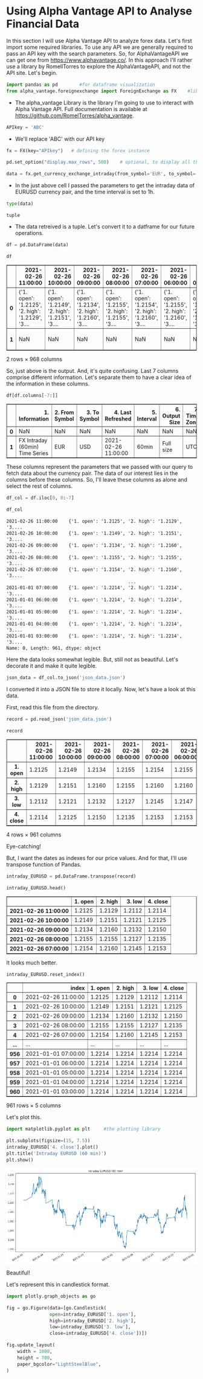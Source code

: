 # Using Alpha Vantage API to Analyse Financial Data
In this section I will use Alpha Vantage API to analyze forex data. Let's first import some required libraries. To use any API we are generally required to pass an API key with the search parameters. So, for AlphaVantageAPI we can get one from https://www.alphavantage.co/. In this approach I'll rather use a library by RomellTorres to explore the AlphaVantageAPI, and not the API site.
Let's begin.


```python
import pandas as pd        #for dataframe visualization
from alpha_vantage.foreignexchange import ForeignExchange as FX    #library to use AlphaVantageAPI without link requests
```

* The alpha_vantage Library is the library I'm going to use to interact with Alpha Vantage API. Full documentation is available at https://github.com/RomelTorres/alpha_vantage. 


```python
APIkey = 'ABC'
```

* We'll replace 'ABC' with our API key


```python
fx = FX(key="APIkey")   # defining the forex instance
```


```python
pd.set_option("display.max_rows", 500)    # optional, to display all the rows of the dataframe
```


```python
data = fx.get_currency_exchange_intraday(from_symbol='EUR', to_symbol='USD', interval='60min', outputsize='full')
```

* In the just above cell I passed the parameters to get the intraday data of EURUSD currency pair, and the time interval is set to 1h.


```python
type(data)
```




    tuple



* The data retreived is a tuple. Let's convert it to a datframe for our future operations.


```python
df = pd.DataFrame(data)
```


```python
df
```




<div>
<style scoped>
    .dataframe tbody tr th:only-of-type {
        vertical-align: middle;
    }

    .dataframe tbody tr th {
        vertical-align: top;
    }

    .dataframe thead th {
        text-align: right;
    }
</style>
<table border="1" class="dataframe">
  <thead>
    <tr style="text-align: right;">
      <th></th>
      <th>2021-02-26 11:00:00</th>
      <th>2021-02-26 10:00:00</th>
      <th>2021-02-26 09:00:00</th>
      <th>2021-02-26 08:00:00</th>
      <th>2021-02-26 07:00:00</th>
      <th>2021-02-26 06:00:00</th>
      <th>2021-02-26 05:00:00</th>
      <th>2021-02-26 04:00:00</th>
      <th>2021-02-26 03:00:00</th>
      <th>2021-02-26 02:00:00</th>
      <th>...</th>
      <th>2021-01-01 05:00:00</th>
      <th>2021-01-01 04:00:00</th>
      <th>2021-01-01 03:00:00</th>
      <th>1. Information</th>
      <th>2. From Symbol</th>
      <th>3. To Symbol</th>
      <th>4. Last Refreshed</th>
      <th>5. Interval</th>
      <th>6. Output Size</th>
      <th>7. Time Zone</th>
    </tr>
  </thead>
  <tbody>
    <tr>
      <th>0</th>
      <td>{'1. open': '1.2125', '2. high': '1.2129', '3....</td>
      <td>{'1. open': '1.2149', '2. high': '1.2151', '3....</td>
      <td>{'1. open': '1.2134', '2. high': '1.2160', '3....</td>
      <td>{'1. open': '1.2155', '2. high': '1.2155', '3....</td>
      <td>{'1. open': '1.2154', '2. high': '1.2160', '3....</td>
      <td>{'1. open': '1.2155', '2. high': '1.2160', '3....</td>
      <td>{'1. open': '1.2160', '2. high': '1.2161', '3....</td>
      <td>{'1. open': '1.2172', '2. high': '1.2176', '3....</td>
      <td>{'1. open': '1.2164', '2. high': '1.2183', '3....</td>
      <td>{'1. open': '1.2157', '2. high': '1.2165', '3....</td>
      <td>...</td>
      <td>{'1. open': '1.2214', '2. high': '1.2214', '3....</td>
      <td>{'1. open': '1.2214', '2. high': '1.2214', '3....</td>
      <td>{'1. open': '1.2214', '2. high': '1.2214', '3....</td>
      <td>NaN</td>
      <td>NaN</td>
      <td>NaN</td>
      <td>NaN</td>
      <td>NaN</td>
      <td>NaN</td>
      <td>NaN</td>
    </tr>
    <tr>
      <th>1</th>
      <td>NaN</td>
      <td>NaN</td>
      <td>NaN</td>
      <td>NaN</td>
      <td>NaN</td>
      <td>NaN</td>
      <td>NaN</td>
      <td>NaN</td>
      <td>NaN</td>
      <td>NaN</td>
      <td>...</td>
      <td>NaN</td>
      <td>NaN</td>
      <td>NaN</td>
      <td>FX Intraday (60min) Time Series</td>
      <td>EUR</td>
      <td>USD</td>
      <td>2021-02-26 11:00:00</td>
      <td>60min</td>
      <td>Full size</td>
      <td>UTC</td>
    </tr>
  </tbody>
</table>
<p>2 rows × 968 columns</p>
</div>



So, just above is the output. And, it's quite confusing. Last 7 columns comprise different information. Let's separate them to have a clear idea of the information in these columns.


```python
df[df.columns[-7:]]
```




<div>
<style scoped>
    .dataframe tbody tr th:only-of-type {
        vertical-align: middle;
    }

    .dataframe tbody tr th {
        vertical-align: top;
    }

    .dataframe thead th {
        text-align: right;
    }
</style>
<table border="1" class="dataframe">
  <thead>
    <tr style="text-align: right;">
      <th></th>
      <th>1. Information</th>
      <th>2. From Symbol</th>
      <th>3. To Symbol</th>
      <th>4. Last Refreshed</th>
      <th>5. Interval</th>
      <th>6. Output Size</th>
      <th>7. Time Zone</th>
    </tr>
  </thead>
  <tbody>
    <tr>
      <th>0</th>
      <td>NaN</td>
      <td>NaN</td>
      <td>NaN</td>
      <td>NaN</td>
      <td>NaN</td>
      <td>NaN</td>
      <td>NaN</td>
    </tr>
    <tr>
      <th>1</th>
      <td>FX Intraday (60min) Time Series</td>
      <td>EUR</td>
      <td>USD</td>
      <td>2021-02-26 11:00:00</td>
      <td>60min</td>
      <td>Full size</td>
      <td>UTC</td>
    </tr>
  </tbody>
</table>
</div>



These columns represent the parameters that we passed with our query to fetch data about the currency pair. The data of our interest lies in the columns before these columns. So, I'll leave these columns as alone and select the rest of columns.


```python
df_col = df.iloc[0, 0:-7]
```


```python
df_col
```




    2021-02-26 11:00:00    {'1. open': '1.2125', '2. high': '1.2129', '3....
    2021-02-26 10:00:00    {'1. open': '1.2149', '2. high': '1.2151', '3....
    2021-02-26 09:00:00    {'1. open': '1.2134', '2. high': '1.2160', '3....
    2021-02-26 08:00:00    {'1. open': '1.2155', '2. high': '1.2155', '3....
    2021-02-26 07:00:00    {'1. open': '1.2154', '2. high': '1.2160', '3....
                                                 ...                        
    2021-01-01 07:00:00    {'1. open': '1.2214', '2. high': '1.2214', '3....
    2021-01-01 06:00:00    {'1. open': '1.2214', '2. high': '1.2214', '3....
    2021-01-01 05:00:00    {'1. open': '1.2214', '2. high': '1.2214', '3....
    2021-01-01 04:00:00    {'1. open': '1.2214', '2. high': '1.2214', '3....
    2021-01-01 03:00:00    {'1. open': '1.2214', '2. high': '1.2214', '3....
    Name: 0, Length: 961, dtype: object



Here the data looks somewhat legible. But, still not as beautiful. Let's decorate it and make it quite legible.


```python
json_data = df_col.to_json('json_data.json')
```

I converted it into a JSON file to store it locally. Now, let's have a look at this data.

First, read this file from the directory.


```python
record = pd.read_json('json_data.json')
```


```python
record
```




<div>
<style scoped>
    .dataframe tbody tr th:only-of-type {
        vertical-align: middle;
    }

    .dataframe tbody tr th {
        vertical-align: top;
    }

    .dataframe thead th {
        text-align: right;
    }
</style>
<table border="1" class="dataframe">
  <thead>
    <tr style="text-align: right;">
      <th></th>
      <th>2021-02-26 11:00:00</th>
      <th>2021-02-26 10:00:00</th>
      <th>2021-02-26 09:00:00</th>
      <th>2021-02-26 08:00:00</th>
      <th>2021-02-26 07:00:00</th>
      <th>2021-02-26 06:00:00</th>
      <th>2021-02-26 05:00:00</th>
      <th>2021-02-26 04:00:00</th>
      <th>2021-02-26 03:00:00</th>
      <th>2021-02-26 02:00:00</th>
      <th>...</th>
      <th>2021-01-01 12:00:00</th>
      <th>2021-01-01 11:00:00</th>
      <th>2021-01-01 10:00:00</th>
      <th>2021-01-01 09:00:00</th>
      <th>2021-01-01 08:00:00</th>
      <th>2021-01-01 07:00:00</th>
      <th>2021-01-01 06:00:00</th>
      <th>2021-01-01 05:00:00</th>
      <th>2021-01-01 04:00:00</th>
      <th>2021-01-01 03:00:00</th>
    </tr>
  </thead>
  <tbody>
    <tr>
      <th>1. open</th>
      <td>1.2125</td>
      <td>1.2149</td>
      <td>1.2134</td>
      <td>1.2155</td>
      <td>1.2154</td>
      <td>1.2155</td>
      <td>1.2160</td>
      <td>1.2172</td>
      <td>1.2164</td>
      <td>1.2157</td>
      <td>...</td>
      <td>1.2214</td>
      <td>1.2214</td>
      <td>1.2214</td>
      <td>1.2214</td>
      <td>1.2214</td>
      <td>1.2214</td>
      <td>1.2214</td>
      <td>1.2214</td>
      <td>1.2214</td>
      <td>1.2214</td>
    </tr>
    <tr>
      <th>2. high</th>
      <td>1.2129</td>
      <td>1.2151</td>
      <td>1.2160</td>
      <td>1.2155</td>
      <td>1.2160</td>
      <td>1.2160</td>
      <td>1.2161</td>
      <td>1.2176</td>
      <td>1.2183</td>
      <td>1.2165</td>
      <td>...</td>
      <td>1.2214</td>
      <td>1.2214</td>
      <td>1.2214</td>
      <td>1.2214</td>
      <td>1.2214</td>
      <td>1.2214</td>
      <td>1.2214</td>
      <td>1.2214</td>
      <td>1.2214</td>
      <td>1.2214</td>
    </tr>
    <tr>
      <th>3. low</th>
      <td>1.2112</td>
      <td>1.2121</td>
      <td>1.2132</td>
      <td>1.2127</td>
      <td>1.2145</td>
      <td>1.2147</td>
      <td>1.2143</td>
      <td>1.2158</td>
      <td>1.2160</td>
      <td>1.2149</td>
      <td>...</td>
      <td>1.2214</td>
      <td>1.2214</td>
      <td>1.2214</td>
      <td>1.2214</td>
      <td>1.2214</td>
      <td>1.2214</td>
      <td>1.2214</td>
      <td>1.2214</td>
      <td>1.2214</td>
      <td>1.2214</td>
    </tr>
    <tr>
      <th>4. close</th>
      <td>1.2114</td>
      <td>1.2125</td>
      <td>1.2150</td>
      <td>1.2135</td>
      <td>1.2153</td>
      <td>1.2153</td>
      <td>1.2155</td>
      <td>1.2160</td>
      <td>1.2172</td>
      <td>1.2163</td>
      <td>...</td>
      <td>1.2214</td>
      <td>1.2214</td>
      <td>1.2214</td>
      <td>1.2214</td>
      <td>1.2214</td>
      <td>1.2214</td>
      <td>1.2214</td>
      <td>1.2214</td>
      <td>1.2214</td>
      <td>1.2214</td>
    </tr>
  </tbody>
</table>
<p>4 rows × 961 columns</p>
</div>



Eye-catching!

But, I want the dates as indexes for our price values. And for that, I'll use transpose function of Pandas.


```python
intraday_EURUSD = pd.DataFrame.transpose(record)
```


```python
intraday_EURUSD.head()
```




<div>
<style scoped>
    .dataframe tbody tr th:only-of-type {
        vertical-align: middle;
    }

    .dataframe tbody tr th {
        vertical-align: top;
    }

    .dataframe thead th {
        text-align: right;
    }
</style>
<table border="1" class="dataframe">
  <thead>
    <tr style="text-align: right;">
      <th></th>
      <th>1. open</th>
      <th>2. high</th>
      <th>3. low</th>
      <th>4. close</th>
    </tr>
  </thead>
  <tbody>
    <tr>
      <th>2021-02-26 11:00:00</th>
      <td>1.2125</td>
      <td>1.2129</td>
      <td>1.2112</td>
      <td>1.2114</td>
    </tr>
    <tr>
      <th>2021-02-26 10:00:00</th>
      <td>1.2149</td>
      <td>1.2151</td>
      <td>1.2121</td>
      <td>1.2125</td>
    </tr>
    <tr>
      <th>2021-02-26 09:00:00</th>
      <td>1.2134</td>
      <td>1.2160</td>
      <td>1.2132</td>
      <td>1.2150</td>
    </tr>
    <tr>
      <th>2021-02-26 08:00:00</th>
      <td>1.2155</td>
      <td>1.2155</td>
      <td>1.2127</td>
      <td>1.2135</td>
    </tr>
    <tr>
      <th>2021-02-26 07:00:00</th>
      <td>1.2154</td>
      <td>1.2160</td>
      <td>1.2145</td>
      <td>1.2153</td>
    </tr>
  </tbody>
</table>
</div>



It looks much better.


```python
intraday_EURUSD.reset_index()
```




<div>
<style scoped>
    .dataframe tbody tr th:only-of-type {
        vertical-align: middle;
    }

    .dataframe tbody tr th {
        vertical-align: top;
    }

    .dataframe thead th {
        text-align: right;
    }
</style>
<table border="1" class="dataframe">
  <thead>
    <tr style="text-align: right;">
      <th></th>
      <th>index</th>
      <th>1. open</th>
      <th>2. high</th>
      <th>3. low</th>
      <th>4. close</th>
    </tr>
  </thead>
  <tbody>
    <tr>
      <th>0</th>
      <td>2021-02-26 11:00:00</td>
      <td>1.2125</td>
      <td>1.2129</td>
      <td>1.2112</td>
      <td>1.2114</td>
    </tr>
    <tr>
      <th>1</th>
      <td>2021-02-26 10:00:00</td>
      <td>1.2149</td>
      <td>1.2151</td>
      <td>1.2121</td>
      <td>1.2125</td>
    </tr>
    <tr>
      <th>2</th>
      <td>2021-02-26 09:00:00</td>
      <td>1.2134</td>
      <td>1.2160</td>
      <td>1.2132</td>
      <td>1.2150</td>
    </tr>
    <tr>
      <th>3</th>
      <td>2021-02-26 08:00:00</td>
      <td>1.2155</td>
      <td>1.2155</td>
      <td>1.2127</td>
      <td>1.2135</td>
    </tr>
    <tr>
      <th>4</th>
      <td>2021-02-26 07:00:00</td>
      <td>1.2154</td>
      <td>1.2160</td>
      <td>1.2145</td>
      <td>1.2153</td>
    </tr>
    <tr>
      <th>...</th>
      <td>...</td>
      <td>...</td>
      <td>...</td>
      <td>...</td>
      <td>...</td>
    </tr>
    <tr>
      <th>956</th>
      <td>2021-01-01 07:00:00</td>
      <td>1.2214</td>
      <td>1.2214</td>
      <td>1.2214</td>
      <td>1.2214</td>
    </tr>
    <tr>
      <th>957</th>
      <td>2021-01-01 06:00:00</td>
      <td>1.2214</td>
      <td>1.2214</td>
      <td>1.2214</td>
      <td>1.2214</td>
    </tr>
    <tr>
      <th>958</th>
      <td>2021-01-01 05:00:00</td>
      <td>1.2214</td>
      <td>1.2214</td>
      <td>1.2214</td>
      <td>1.2214</td>
    </tr>
    <tr>
      <th>959</th>
      <td>2021-01-01 04:00:00</td>
      <td>1.2214</td>
      <td>1.2214</td>
      <td>1.2214</td>
      <td>1.2214</td>
    </tr>
    <tr>
      <th>960</th>
      <td>2021-01-01 03:00:00</td>
      <td>1.2214</td>
      <td>1.2214</td>
      <td>1.2214</td>
      <td>1.2214</td>
    </tr>
  </tbody>
</table>
<p>961 rows × 5 columns</p>
</div>



Let's plot this.


```python
import matplotlib.pyplot as plt     #the plotting library
```


```python
plt.subplots(figsize=(15, 7.5))
intraday_EURUSD['4. close'].plot()
plt.title('Intraday EURUSD (60 min)')
plt.show()
```


    
![png](Using%20AlphaVantageAPI_files/Using%20AlphaVantageAPI_32_0.png)
    


Beautiful!

Let's represent this in candlestick format.


```python
import plotly.graph_objects as go
```


```python
fig = go.Figure(data=[go.Candlestick(
                open=intraday_EURUSD['1. open'],
                high=intraday_EURUSD['2. high'],
                low=intraday_EURUSD['3. low'],
                close=intraday_EURUSD['4. close'])])
```


```python
fig.update_layout(
    width = 1000,
    height = 700,
    paper_bgcolor="LightSteelBlue",
)
```


<div>                            <div id="a694e134-4f64-469c-8d65-6ccf1522119d" class="plotly-graph-div" style="height:700px; width:1000px;"></div>            <script type="text/javascript">                require(["plotly"], function(Plotly) {                    window.PLOTLYENV=window.PLOTLYENV || {};                                    if (document.getElementById("a694e134-4f64-469c-8d65-6ccf1522119d")) {                    Plotly.newPlot(                        "a694e134-4f64-469c-8d65-6ccf1522119d",                        [{"close": [1.2114, 1.2125, 1.215, 1.2135, 1.2153, 1.2153, 1.2155, 1.216, 1.2172, 1.2163, 1.2157, 1.2156, 1.2182, 1.2174, 1.2163, 1.2186, 1.218, 1.2212, 1.2229, 1.2224, 1.2241, 1.2212, 1.2225, 1.2229, 1.2228, 1.222, 1.2206, 1.2186, 1.218, 1.2178, 1.2176, 1.2168, 1.216, 1.2157, 1.2161, 1.2169, 1.2165, 1.2166, 1.2166, 1.2148, 1.2145, 1.2142, 1.2142, 1.2122, 1.2132, 1.2133, 1.2156, 1.2162, 1.2158, 1.2162, 1.2166, 1.2155, 1.2157, 1.2147, 1.2148, 1.2152, 1.2156, 1.2158, 1.2155, 1.2151, 1.2148, 1.2149, 1.2147, 1.2144, 1.2153, 1.2146, 1.2142, 1.216, 1.2142, 1.2149, 1.2142, 1.2154, 1.2147, 1.2149, 1.2159, 1.217, 1.2169, 1.2169, 1.217, 1.2165, 1.217, 1.2176, 1.217, 1.2164, 1.2159, 1.2155, 1.2151, 1.2167, 1.2165, 1.2165, 1.2154, 1.2139, 1.2145, 1.2147, 1.2136, 1.2136, 1.2129, 1.2108, 1.21, 1.211, 1.2119, 1.212, 1.212, 1.212, 1.212, 1.2126, 1.2124, 1.2125, 1.212, 1.2117, 1.2115, 1.2111, 1.2127, 1.2136, 1.2128, 1.2126, 1.2131, 1.2136, 1.2138, 1.2143, 1.2134, 1.2132, 1.2109, 1.2095, 1.2094, 1.2093, 1.2085, 1.2086, 1.2088, 1.2097, 1.209, 1.209, 1.2089, 1.2091, 1.2086, 1.208, 1.2082, 1.2077, 1.2072, 1.2071, 1.2084, 1.2078, 1.2072, 1.2065, 1.2074, 1.2069, 1.2047, 1.2046, 1.2046, 1.2037, 1.2037, 1.2044, 1.2043, 1.2049, 1.2045, 1.2043, 1.2037, 1.2042, 1.2037, 1.2038, 1.2044, 1.2041, 1.2033, 1.204, 1.2034, 1.2062, 1.2062, 1.2069, 1.2068, 1.2076, 1.2074, 1.2086, 1.2093, 1.2092, 1.2089, 1.2094, 1.2093, 1.2088, 1.2088, 1.2102, 1.2106, 1.2111, 1.2113, 1.2112, 1.2109, 1.2107, 1.2119, 1.2097, 1.2108, 1.215, 1.2165, 1.2164, 1.2153, 1.2155, 1.2131, 1.2139, 1.2135, 1.2138, 1.2146, 1.2145, 1.2143, 1.2136, 1.2132, 1.2127, 1.2127, 1.2131, 1.213, 1.2131, 1.213, 1.2137, 1.2131, 1.2124, 1.2127, 1.213, 1.2131, 1.2133, 1.2135, 1.214, 1.2133, 1.2134, 1.2138, 1.2132, 1.2134, 1.2132, 1.2125, 1.2121, 1.2119, 1.2122, 1.2118, 1.2114, 1.212, 1.2123, 1.2125, 1.2119, 1.2092, 1.2087, 1.2112, 1.2107, 1.2109, 1.2108, 1.2102, 1.2115, 1.2123, 1.2131, 1.2122, 1.2119, 1.2118, 1.2127, 1.2127, 1.2131, 1.213, 1.2129, 1.2132, 1.2131, 1.2131, 1.2127, 1.2126, 1.2129, 1.2135, 1.2144, 1.2135, 1.2127, 1.2124, 1.213, 1.2122, 1.2123, 1.2129, 1.2126, 1.2121, 1.2121, 1.2119, 1.2117, 1.2113, 1.2119, 1.2118, 1.2118, 1.212, 1.2129, 1.213, 1.2138, 1.2131, 1.2131, 1.2124, 1.2129, 1.2117, 1.2124, 1.2123, 1.2119, 1.2139, 1.213, 1.2127, 1.2124, 1.2127, 1.2127, 1.2124, 1.2116, 1.2114, 1.2116, 1.2119, 1.2117, 1.2116, 1.2119, 1.2105, 1.2105, 1.2105, 1.2098, 1.2091, 1.2102, 1.2099, 1.2104, 1.2104, 1.211, 1.2096, 1.2081, 1.2076, 1.2078, 1.2074, 1.2077, 1.2078, 1.2058, 1.2058, 1.2051, 1.205, 1.2046, 1.2052, 1.2055, 1.2049, 1.2046, 1.2045, 1.2047, 1.2056, 1.2038, 1.2026, 1.203, 1.2032, 1.2028, 1.2031, 1.2041, 1.2038, 1.2036, 1.2035, 1.2037, 1.2036, 1.2037, 1.2032, 1.2048, 1.2043, 1.2049, 1.2042, 1.2041, 1.2038, 1.2033, 1.2024, 1.202, 1.2004, 1.1989, 1.198, 1.1973, 1.1977, 1.1984, 1.1963, 1.1966, 1.1963, 1.1956, 1.1954, 1.1954, 1.1965, 1.1968, 1.1966, 1.1964, 1.1962, 1.1966, 1.1965, 1.1963, 1.196, 1.1973, 1.1979, 1.198, 1.1984, 1.1993, 1.1986, 1.1987, 1.1986, 1.1993, 1.2008, 1.2011, 1.2017, 1.202, 1.2017, 1.2032, 1.2035, 1.2036, 1.2041, 1.2033, 1.2035, 1.2033, 1.2026, 1.2027, 1.2025, 1.2024, 1.2011, 1.2027, 1.2017, 1.201, 1.2015, 1.2021, 1.2022, 1.2031, 1.2038, 1.2038, 1.2044, 1.2042, 1.2042, 1.2046, 1.2047, 1.2044, 1.2036, 1.2043, 1.2042, 1.2037, 1.202, 1.2018, 1.2017, 1.2019, 1.2027, 1.2023, 1.2048, 1.2039, 1.2028, 1.2035, 1.2067, 1.2087, 1.2069, 1.2071, 1.2079, 1.2074, 1.2082, 1.2084, 1.2084, 1.2068, 1.2068, 1.2061, 1.2059, 1.2057, 1.2065, 1.2068, 1.2068, 1.2069, 1.2082, 1.2087, 1.2085, 1.2075, 1.2081, 1.208, 1.2094, 1.2089, 1.2128, 1.2129, 1.213, 1.2127, 1.213, 1.2127, 1.2127, 1.213, 1.2122, 1.2128, 1.2135, 1.2131, 1.2129, 1.2132, 1.2135, 1.2149, 1.2147, 1.2146, 1.2134, 1.2127, 1.2134, 1.2117, 1.2117, 1.2103, 1.2106, 1.21, 1.21, 1.2096, 1.2102, 1.2108, 1.2107, 1.212, 1.2121, 1.212, 1.2125, 1.2132, 1.2135, 1.2125, 1.2122, 1.212, 1.2129, 1.2128, 1.2099, 1.2102, 1.2109, 1.2109, 1.2091, 1.2094, 1.2102, 1.2105, 1.2093, 1.2091, 1.2094, 1.2101, 1.2088, 1.2102, 1.2108, 1.2107, 1.2105, 1.21, 1.212, 1.2118, 1.21, 1.2091, 1.2068, 1.2111, 1.2108, 1.2117, 1.213, 1.2121, 1.2148, 1.2155, 1.2163, 1.2163, 1.2156, 1.2156, 1.2159, 1.216, 1.2162, 1.2163, 1.2161, 1.2159, 1.2167, 1.2165, 1.2164, 1.2157, 1.2146, 1.2168, 1.2159, 1.2155, 1.2144, 1.2138, 1.2127, 1.2129, 1.2138, 1.2111, 1.2127, 1.2131, 1.2129, 1.214, 1.2142, 1.2145, 1.2134, 1.2143, 1.2142, 1.2139, 1.2142, 1.2139, 1.2142, 1.2145, 1.2137, 1.213, 1.2121, 1.2147, 1.2153, 1.2157, 1.2157, 1.2148, 1.2173, 1.218, 1.2177, 1.2181, 1.2176, 1.2175, 1.217, 1.2164, 1.2168, 1.2166, 1.2165, 1.2168, 1.2167, 1.2169, 1.2167, 1.2176, 1.2172, 1.2174, 1.2165, 1.2164, 1.2176, 1.2166, 1.2174, 1.218, 1.2157, 1.2165, 1.2172, 1.2173, 1.2174, 1.2174, 1.2173, 1.2169, 1.2166, 1.2167, 1.216, 1.2169, 1.216, 1.2155, 1.2149, 1.2142, 1.2151, 1.215, 1.2151, 1.2143, 1.2143, 1.2138, 1.2142, 1.2132, 1.212, 1.2131, 1.2133, 1.2129, 1.213, 1.2125, 1.2124, 1.2118, 1.2114, 1.2109, 1.2104, 1.2107, 1.2106, 1.2109, 1.2107, 1.211, 1.2105, 1.2079, 1.2106, 1.2098, 1.2112, 1.2121, 1.2127, 1.2135, 1.2156, 1.2147, 1.2144, 1.214, 1.2144, 1.2143, 1.214, 1.2142, 1.2138, 1.2127, 1.2128, 1.2127, 1.2125, 1.212, 1.2121, 1.2125, 1.2128, 1.2126, 1.2136, 1.2126, 1.2127, 1.2127, 1.2118, 1.2109, 1.2104, 1.2098, 1.2096, 1.2095, 1.2097, 1.2094, 1.2093, 1.2086, 1.2077, 1.2077, 1.2074, 1.2077, 1.2079, 1.2073, 1.2075, 1.2076, 1.2075, 1.2071, 1.2066, 1.2055, 1.2065, 1.2065, 1.2062, 1.2069, 1.2067, 1.2081, 1.2078, 1.2069, 1.2074, 1.2082, 1.2077, 1.2075, 1.2066, 1.2077, 1.2078, 1.2077, 1.2081, 1.2092, 1.2096, 1.2092, 1.2097, 1.2116, 1.2121, 1.2122, 1.2131, 1.2139, 1.213, 1.2135, 1.2137, 1.2139, 1.2147, 1.2149, 1.215, 1.2149, 1.2153, 1.215, 1.2151, 1.2151, 1.2164, 1.2154, 1.2151, 1.2165, 1.2152, 1.2136, 1.2117, 1.212, 1.213, 1.215, 1.2165, 1.2166, 1.2158, 1.2143, 1.215, 1.2155, 1.2149, 1.2145, 1.2152, 1.2166, 1.2165, 1.2161, 1.2156, 1.2156, 1.2154, 1.2154, 1.2161, 1.2165, 1.2156, 1.216, 1.2162, 1.2161, 1.2173, 1.2163, 1.2177, 1.2188, 1.2191, 1.2203, 1.2213, 1.2209, 1.2208, 1.2216, 1.2213, 1.2216, 1.2207, 1.2208, 1.2205, 1.2205, 1.2205, 1.22, 1.2186, 1.2173, 1.2168, 1.2156, 1.2151, 1.2146, 1.2155, 1.215, 1.2145, 1.2162, 1.2152, 1.2163, 1.2161, 1.2153, 1.2142, 1.2146, 1.2144, 1.2149, 1.2159, 1.2159, 1.2152, 1.2149, 1.2152, 1.2162, 1.2164, 1.2166, 1.2169, 1.215, 1.2137, 1.2144, 1.2166, 1.2166, 1.2167, 1.2161, 1.219, 1.2178, 1.219, 1.218, 1.2174, 1.2173, 1.218, 1.2178, 1.2188, 1.2187, 1.2216, 1.2197, 1.2197, 1.2197, 1.2229, 1.2251, 1.2253, 1.225, 1.2271, 1.2248, 1.2249, 1.2237, 1.224, 1.2224, 1.2239, 1.2263, 1.2256, 1.2263, 1.2262, 1.226, 1.2248, 1.2257, 1.2269, 1.2265, 1.2269, 1.2266, 1.2268, 1.2274, 1.2266, 1.2264, 1.2259, 1.2258, 1.2268, 1.2267, 1.2257, 1.2249, 1.2268, 1.2293, 1.2311, 1.232, 1.2312, 1.2324, 1.2326, 1.2325, 1.233, 1.2333, 1.2338, 1.2328, 1.2324, 1.2324, 1.2307, 1.231, 1.2299, 1.2289, 1.2282, 1.2309, 1.232, 1.234, 1.2337, 1.2338, 1.2338, 1.2325, 1.234, 1.2316, 1.2296, 1.2292, 1.2286, 1.2279, 1.2289, 1.2309, 1.2299, 1.2295, 1.2296, 1.2294, 1.2304, 1.2293, 1.2299, 1.2294, 1.2275, 1.2265, 1.2262, 1.2272, 1.2283, 1.2277, 1.2272, 1.2274, 1.2258, 1.2268, 1.2271, 1.2268, 1.2272, 1.2269, 1.2257, 1.2255, 1.2252, 1.225, 1.2246, 1.2249, 1.2252, 1.2251, 1.2252, 1.2253, 1.2272, 1.2289, 1.2299, 1.2303, 1.2293, 1.2292, 1.2293, 1.2281, 1.2264, 1.2256, 1.2255, 1.2248, 1.2254, 1.2253, 1.2253, 1.2241, 1.225, 1.2233, 1.2214, 1.2214, 1.2214, 1.2214, 1.2214, 1.2214, 1.2214, 1.2214, 1.2214, 1.2214, 1.2214, 1.2214, 1.2214, 1.2214, 1.2214, 1.2214, 1.2214, 1.2214, 1.2214], "high": [1.2129, 1.2151, 1.216, 1.2155, 1.216, 1.216, 1.2161, 1.2176, 1.2183, 1.2165, 1.2167, 1.2183, 1.2184, 1.2178, 1.2187, 1.2193, 1.2214, 1.2239, 1.2233, 1.2243, 1.2243, 1.2234, 1.2237, 1.2238, 1.2236, 1.2223, 1.2208, 1.2189, 1.2182, 1.2183, 1.2177, 1.217, 1.2163, 1.2165, 1.217, 1.2171, 1.2172, 1.2175, 1.2169, 1.2151, 1.2149, 1.2147, 1.2143, 1.2135, 1.2139, 1.2158, 1.2172, 1.217, 1.2165, 1.2175, 1.2175, 1.2161, 1.2158, 1.2149, 1.2152, 1.2157, 1.2162, 1.2166, 1.2158, 1.2155, 1.2154, 1.215, 1.215, 1.2158, 1.2155, 1.215, 1.2167, 1.2167, 1.2154, 1.2151, 1.2158, 1.2156, 1.2154, 1.2159, 1.2174, 1.218, 1.2172, 1.2173, 1.2172, 1.2171, 1.2177, 1.2177, 1.2173, 1.2167, 1.2161, 1.2159, 1.2168, 1.2169, 1.2169, 1.2168, 1.2156, 1.2154, 1.2149, 1.2154, 1.2141, 1.2144, 1.2135, 1.2117, 1.2124, 1.2119, 1.2124, 1.2123, 1.2124, 1.2121, 1.2129, 1.2135, 1.2131, 1.2129, 1.2126, 1.212, 1.2117, 1.2128, 1.2138, 1.214, 1.2134, 1.2132, 1.2143, 1.2142, 1.2145, 1.2144, 1.2142, 1.2134, 1.2114, 1.21, 1.2096, 1.2094, 1.2087, 1.2088, 1.2098, 1.2099, 1.2096, 1.2094, 1.2095, 1.2093, 1.2089, 1.2086, 1.2084, 1.2083, 1.2084, 1.2087, 1.209, 1.2085, 1.2074, 1.2074, 1.2075, 1.2071, 1.2052, 1.2047, 1.2047, 1.2041, 1.2045, 1.2045, 1.205, 1.205, 1.2046, 1.2046, 1.2043, 1.2044, 1.204, 1.2046, 1.2047, 1.2042, 1.2041, 1.2048, 1.2066, 1.2066, 1.2069, 1.2069, 1.2083, 1.2082, 1.2087, 1.2094, 1.2095, 1.2093, 1.2096, 1.2099, 1.2095, 1.2094, 1.2104, 1.2109, 1.2113, 1.2118, 1.2116, 1.2116, 1.211, 1.2124, 1.212, 1.2113, 1.2152, 1.2169, 1.2168, 1.2167, 1.2155, 1.2157, 1.2142, 1.214, 1.2141, 1.2147, 1.215, 1.2146, 1.2147, 1.2141, 1.2133, 1.2131, 1.2134, 1.2132, 1.2132, 1.2135, 1.2138, 1.2138, 1.2132, 1.2128, 1.2134, 1.2133, 1.214, 1.2138, 1.2145, 1.2145, 1.2138, 1.2141, 1.2141, 1.2137, 1.2138, 1.2133, 1.2128, 1.2123, 1.2125, 1.2125, 1.2119, 1.2124, 1.2126, 1.2129, 1.2128, 1.2121, 1.2096, 1.2115, 1.2115, 1.2109, 1.2114, 1.2112, 1.2119, 1.2127, 1.2131, 1.2132, 1.2124, 1.2122, 1.2127, 1.213, 1.2133, 1.2133, 1.2135, 1.2133, 1.2137, 1.2132, 1.2133, 1.2129, 1.2133, 1.2143, 1.2145, 1.2149, 1.2135, 1.2131, 1.2131, 1.2136, 1.2126, 1.2133, 1.213, 1.2128, 1.2125, 1.2122, 1.2121, 1.2118, 1.212, 1.212, 1.212, 1.2122, 1.2129, 1.2132, 1.2138, 1.2139, 1.2136, 1.214, 1.2139, 1.214, 1.2124, 1.2131, 1.2128, 1.2139, 1.2144, 1.2134, 1.2127, 1.2129, 1.213, 1.213, 1.2127, 1.2118, 1.2117, 1.212, 1.2121, 1.2122, 1.212, 1.2122, 1.2108, 1.211, 1.2107, 1.2104, 1.2104, 1.2106, 1.2107, 1.2107, 1.2113, 1.2116, 1.2098, 1.2087, 1.2083, 1.2081, 1.208, 1.2081, 1.2082, 1.2064, 1.206, 1.2054, 1.2055, 1.2052, 1.2058, 1.2058, 1.2051, 1.2052, 1.2052, 1.2066, 1.2064, 1.2044, 1.2032, 1.2039, 1.2035, 1.2035, 1.2048, 1.2049, 1.204, 1.2043, 1.204, 1.2039, 1.2038, 1.2039, 1.2053, 1.2055, 1.2044, 1.205, 1.2044, 1.2048, 1.2042, 1.204, 1.2034, 1.2023, 1.2024, 1.1993, 1.1982, 1.1983, 1.1988, 1.1988, 1.1967, 1.1966, 1.1963, 1.1957, 1.1957, 1.1968, 1.1969, 1.1972, 1.1969, 1.1968, 1.1968, 1.1968, 1.1968, 1.1967, 1.1974, 1.198, 1.1984, 1.1989, 1.1998, 1.1994, 1.1996, 1.1997, 1.1996, 1.2014, 1.2013, 1.2017, 1.202, 1.2021, 1.2033, 1.2039, 1.2039, 1.2043, 1.2042, 1.2036, 1.2037, 1.2036, 1.2029, 1.2028, 1.2031, 1.2027, 1.203, 1.2032, 1.2024, 1.2023, 1.2024, 1.203, 1.2032, 1.2042, 1.2041, 1.2044, 1.2046, 1.2044, 1.2048, 1.2048, 1.205, 1.2046, 1.2044, 1.2046, 1.2046, 1.204, 1.2026, 1.2025, 1.2026, 1.2033, 1.2034, 1.2049, 1.205, 1.204, 1.2041, 1.207, 1.2087, 1.2087, 1.2076, 1.208, 1.208, 1.2083, 1.2085, 1.2088, 1.2086, 1.2069, 1.2068, 1.2065, 1.2062, 1.2071, 1.2077, 1.2078, 1.207, 1.2087, 1.2098, 1.21, 1.2093, 1.2089, 1.2085, 1.2094, 1.2104, 1.2131, 1.2131, 1.2133, 1.2133, 1.2133, 1.2132, 1.213, 1.2136, 1.213, 1.2132, 1.2136, 1.2139, 1.2135, 1.2137, 1.2144, 1.2153, 1.2155, 1.2156, 1.2152, 1.2149, 1.2139, 1.2134, 1.2121, 1.212, 1.2109, 1.2107, 1.2102, 1.2102, 1.2106, 1.2109, 1.2116, 1.2122, 1.2125, 1.2131, 1.2127, 1.2138, 1.214, 1.2138, 1.213, 1.2129, 1.2142, 1.2142, 1.2131, 1.2112, 1.2112, 1.2118, 1.2111, 1.2114, 1.2103, 1.2105, 1.2106, 1.2094, 1.2094, 1.2105, 1.2106, 1.2105, 1.2111, 1.2112, 1.2114, 1.2108, 1.2129, 1.2121, 1.2119, 1.211, 1.2098, 1.2113, 1.2117, 1.212, 1.2131, 1.2133, 1.2149, 1.2159, 1.2163, 1.2166, 1.2165, 1.2158, 1.2159, 1.2161, 1.2167, 1.217, 1.2164, 1.2166, 1.2168, 1.2168, 1.2168, 1.2165, 1.2158, 1.2169, 1.2176, 1.2164, 1.2162, 1.2149, 1.2143, 1.2135, 1.2139, 1.2142, 1.2131, 1.2131, 1.2132, 1.214, 1.2144, 1.2146, 1.2146, 1.2143, 1.2145, 1.2145, 1.2144, 1.2142, 1.2145, 1.2147, 1.2148, 1.2138, 1.2131, 1.2152, 1.2154, 1.216, 1.2163, 1.2159, 1.2175, 1.218, 1.2183, 1.2183, 1.2181, 1.218, 1.2178, 1.2175, 1.2169, 1.2174, 1.2171, 1.2172, 1.2172, 1.2173, 1.2171, 1.2179, 1.2182, 1.2185, 1.2174, 1.2171, 1.2181, 1.2188, 1.2178, 1.219, 1.2184, 1.2165, 1.2172, 1.2174, 1.2177, 1.2176, 1.2176, 1.2174, 1.2178, 1.2171, 1.2169, 1.217, 1.217, 1.2161, 1.2157, 1.215, 1.2155, 1.217, 1.2157, 1.2173, 1.2155, 1.2146, 1.2147, 1.2146, 1.2137, 1.2135, 1.2137, 1.2138, 1.2132, 1.2132, 1.2134, 1.2131, 1.2118, 1.2119, 1.211, 1.2108, 1.2108, 1.2109, 1.211, 1.2114, 1.2115, 1.2118, 1.2113, 1.2109, 1.2115, 1.2123, 1.2128, 1.2137, 1.2158, 1.2158, 1.2158, 1.2144, 1.2145, 1.2147, 1.215, 1.2145, 1.2147, 1.214, 1.2129, 1.213, 1.2128, 1.213, 1.2125, 1.2126, 1.2134, 1.2135, 1.2145, 1.2141, 1.2133, 1.2138, 1.2134, 1.2123, 1.2119, 1.2108, 1.2098, 1.2097, 1.2097, 1.2099, 1.2098, 1.2097, 1.2093, 1.2078, 1.2079, 1.2081, 1.2081, 1.2082, 1.2078, 1.2077, 1.2081, 1.2077, 1.2073, 1.2069, 1.2067, 1.2076, 1.207, 1.2075, 1.208, 1.2087, 1.2082, 1.2078, 1.2074, 1.2083, 1.2085, 1.2081, 1.2078, 1.2086, 1.2085, 1.2082, 1.2085, 1.2094, 1.21, 1.21, 1.2102, 1.2118, 1.2133, 1.2125, 1.2137, 1.2144, 1.2142, 1.2141, 1.2147, 1.2144, 1.2147, 1.2151, 1.2155, 1.2152, 1.2158, 1.2163, 1.2156, 1.2158, 1.2165, 1.2166, 1.2158, 1.2177, 1.2179, 1.2159, 1.2139, 1.2129, 1.2132, 1.2156, 1.2166, 1.2167, 1.2167, 1.2163, 1.2151, 1.2155, 1.2155, 1.215, 1.2154, 1.2169, 1.2172, 1.2171, 1.2164, 1.2166, 1.2158, 1.2158, 1.2163, 1.2175, 1.2169, 1.2166, 1.2181, 1.2175, 1.2179, 1.2176, 1.2179, 1.2192, 1.2193, 1.2208, 1.2223, 1.2217, 1.2214, 1.2216, 1.222, 1.2219, 1.2218, 1.2216, 1.2209, 1.2208, 1.221, 1.2208, 1.2207, 1.2193, 1.2178, 1.2168, 1.2166, 1.2159, 1.2165, 1.216, 1.2158, 1.2167, 1.2179, 1.2167, 1.2175, 1.2162, 1.2155, 1.2148, 1.2151, 1.2149, 1.2162, 1.2162, 1.2162, 1.2157, 1.2158, 1.2165, 1.2169, 1.2172, 1.2174, 1.2172, 1.2156, 1.2158, 1.2168, 1.2172, 1.2169, 1.2167, 1.2194, 1.22, 1.2193, 1.2191, 1.2182, 1.2177, 1.218, 1.218, 1.2191, 1.2196, 1.2218, 1.2228, 1.2197, 1.2197, 1.2229, 1.2253, 1.2263, 1.2258, 1.2284, 1.2285, 1.2253, 1.2254, 1.2245, 1.2241, 1.2239, 1.2269, 1.2268, 1.2268, 1.2263, 1.2265, 1.2261, 1.226, 1.2272, 1.2272, 1.2273, 1.2277, 1.2272, 1.2276, 1.2279, 1.2271, 1.2277, 1.2268, 1.2283, 1.2279, 1.2273, 1.2266, 1.2274, 1.2296, 1.2317, 1.2326, 1.2325, 1.2325, 1.2331, 1.2329, 1.2332, 1.2337, 1.2345, 1.234, 1.2334, 1.2331, 1.234, 1.2316, 1.2317, 1.2304, 1.2293, 1.2318, 1.2321, 1.2345, 1.2349, 1.2349, 1.2345, 1.2339, 1.2341, 1.2345, 1.2322, 1.2306, 1.2307, 1.2295, 1.2294, 1.2315, 1.2327, 1.2302, 1.2302, 1.2299, 1.2306, 1.2304, 1.2305, 1.2305, 1.2297, 1.2283, 1.2279, 1.2276, 1.2285, 1.2291, 1.2284, 1.2284, 1.2279, 1.2271, 1.2274, 1.2273, 1.2273, 1.2277, 1.2273, 1.2263, 1.2257, 1.2253, 1.2253, 1.2252, 1.2252, 1.2252, 1.2257, 1.2261, 1.2277, 1.2291, 1.231, 1.2305, 1.2306, 1.23, 1.23, 1.2301, 1.2286, 1.2269, 1.2258, 1.2259, 1.2255, 1.2258, 1.2259, 1.2256, 1.225, 1.2253, 1.2242, 1.2214, 1.2214, 1.2214, 1.2214, 1.2214, 1.2214, 1.2214, 1.2214, 1.2214, 1.2214, 1.2214, 1.2214, 1.2214, 1.2214, 1.2214, 1.2214, 1.2214, 1.2214, 1.2214], "low": [1.2112, 1.2121, 1.2132, 1.2127, 1.2145, 1.2147, 1.2143, 1.2158, 1.216, 1.2149, 1.2136, 1.2156, 1.217, 1.2162, 1.2161, 1.2173, 1.2159, 1.221, 1.2215, 1.2216, 1.2207, 1.2209, 1.2222, 1.2221, 1.2216, 1.2202, 1.2185, 1.2166, 1.2172, 1.2174, 1.2165, 1.2158, 1.2154, 1.2155, 1.2158, 1.2163, 1.2159, 1.216, 1.2146, 1.2141, 1.2137, 1.2138, 1.212, 1.2107, 1.2127, 1.2122, 1.2152, 1.2154, 1.2148, 1.2157, 1.2151, 1.2151, 1.2142, 1.2144, 1.2146, 1.2149, 1.2149, 1.2146, 1.2147, 1.2141, 1.2145, 1.2141, 1.214, 1.2141, 1.2143, 1.2139, 1.2141, 1.2135, 1.2133, 1.2138, 1.2134, 1.2142, 1.2142, 1.2143, 1.2152, 1.2166, 1.2161, 1.2167, 1.2164, 1.2163, 1.2167, 1.2162, 1.216, 1.2157, 1.2153, 1.2149, 1.2149, 1.2163, 1.2162, 1.2151, 1.2133, 1.2132, 1.2127, 1.2128, 1.213, 1.2124, 1.2106, 1.2096, 1.2089, 1.2103, 1.2117, 1.2117, 1.2118, 1.2114, 1.2111, 1.2122, 1.2119, 1.2114, 1.2113, 1.2113, 1.2109, 1.2106, 1.212, 1.2121, 1.2117, 1.2116, 1.2124, 1.213, 1.2132, 1.2127, 1.2126, 1.2107, 1.2089, 1.2092, 1.2089, 1.2082, 1.2082, 1.208, 1.2084, 1.2086, 1.2089, 1.2084, 1.2088, 1.2083, 1.2079, 1.2077, 1.2074, 1.2069, 1.2061, 1.2066, 1.2074, 1.2061, 1.2063, 1.2061, 1.206, 1.2043, 1.2035, 1.204, 1.2035, 1.2034, 1.2034, 1.2037, 1.204, 1.2042, 1.204, 1.2036, 1.2035, 1.2034, 1.2032, 1.2033, 1.2036, 1.2023, 1.2021, 1.2029, 1.2029, 1.2055, 1.2056, 1.2058, 1.2058, 1.2063, 1.2069, 1.2083, 1.2089, 1.2087, 1.2084, 1.2089, 1.2082, 1.2085, 1.2084, 1.21, 1.2102, 1.2109, 1.2108, 1.2107, 1.2102, 1.2103, 1.2095, 1.2093, 1.2105, 1.2147, 1.216, 1.215, 1.2143, 1.2128, 1.2127, 1.2132, 1.2131, 1.2136, 1.2143, 1.2139, 1.2133, 1.213, 1.2125, 1.2124, 1.2125, 1.2129, 1.2129, 1.2129, 1.2128, 1.2125, 1.2121, 1.2119, 1.2124, 1.2122, 1.2128, 1.2129, 1.2131, 1.2129, 1.2129, 1.2132, 1.2131, 1.2129, 1.2128, 1.2124, 1.2116, 1.2115, 1.2118, 1.2117, 1.2111, 1.2114, 1.2117, 1.2121, 1.2113, 1.209, 1.208, 1.2082, 1.2101, 1.2095, 1.2103, 1.2099, 1.2101, 1.2111, 1.2122, 1.212, 1.2117, 1.2117, 1.2117, 1.2123, 1.2124, 1.2126, 1.2126, 1.2127, 1.2128, 1.2125, 1.2121, 1.212, 1.212, 1.2126, 1.213, 1.2132, 1.2125, 1.2119, 1.2122, 1.212, 1.2116, 1.212, 1.2124, 1.212, 1.2119, 1.2116, 1.2115, 1.2111, 1.2112, 1.2115, 1.2113, 1.2115, 1.2117, 1.2123, 1.2126, 1.2124, 1.2127, 1.2122, 1.2122, 1.2113, 1.2111, 1.212, 1.2115, 1.2112, 1.2121, 1.2121, 1.2121, 1.2123, 1.2124, 1.2122, 1.2114, 1.2107, 1.211, 1.2113, 1.2112, 1.2113, 1.2114, 1.2103, 1.21, 1.2101, 1.209, 1.2087, 1.2088, 1.2088, 1.2096, 1.2096, 1.2101, 1.2093, 1.2065, 1.2075, 1.2073, 1.2073, 1.2072, 1.2074, 1.2056, 1.2054, 1.2048, 1.2045, 1.2043, 1.2045, 1.2048, 1.2046, 1.2042, 1.204, 1.2031, 1.2045, 1.2035, 1.2018, 1.2018, 1.2027, 1.2021, 1.2022, 1.2024, 1.203, 1.2031, 1.2033, 1.2032, 1.2033, 1.2029, 1.2028, 1.2029, 1.2041, 1.2034, 1.2039, 1.2037, 1.2035, 1.2032, 1.2022, 1.2016, 1.1999, 1.1979, 1.1975, 1.1967, 1.1972, 1.1974, 1.1962, 1.1958, 1.1957, 1.1953, 1.1952, 1.1951, 1.1952, 1.1961, 1.1961, 1.1962, 1.1957, 1.1959, 1.1962, 1.1956, 1.1957, 1.1956, 1.197, 1.1965, 1.1974, 1.1982, 1.1981, 1.1982, 1.1982, 1.1981, 1.1989, 1.1998, 1.2005, 1.2011, 1.2014, 1.2015, 1.2029, 1.2031, 1.2033, 1.2032, 1.2028, 1.203, 1.2022, 1.2023, 1.2019, 1.2021, 1.2009, 1.2002, 1.2014, 1.2006, 1.2003, 1.2014, 1.2011, 1.2009, 1.2029, 1.2026, 1.2033, 1.204, 1.2037, 1.2039, 1.2042, 1.204, 1.2033, 1.2034, 1.2039, 1.2032, 1.2014, 1.2014, 1.2016, 1.201, 1.2017, 1.2019, 1.2019, 1.2033, 1.2024, 1.2025, 1.203, 1.2062, 1.2065, 1.2062, 1.2064, 1.2071, 1.2073, 1.2077, 1.2079, 1.2065, 1.2059, 1.2058, 1.2055, 1.2053, 1.2054, 1.2064, 1.2058, 1.206, 1.2066, 1.2078, 1.2082, 1.2071, 1.207, 1.2071, 1.2068, 1.2082, 1.2086, 1.212, 1.2126, 1.2124, 1.2125, 1.2124, 1.2123, 1.2124, 1.2119, 1.2119, 1.2125, 1.2129, 1.2127, 1.2126, 1.2128, 1.2128, 1.2123, 1.2138, 1.2125, 1.2125, 1.2125, 1.2105, 1.2104, 1.2096, 1.2098, 1.2096, 1.2092, 1.2092, 1.2094, 1.21, 1.2104, 1.2102, 1.2115, 1.2116, 1.2116, 1.2123, 1.2129, 1.2121, 1.2119, 1.2117, 1.212, 1.212, 1.2086, 1.2096, 1.2094, 1.2102, 1.2089, 1.2087, 1.2079, 1.2091, 1.209, 1.2085, 1.2085, 1.2088, 1.2084, 1.2081, 1.2092, 1.2103, 1.21, 1.2092, 1.2096, 1.2108, 1.2095, 1.2087, 1.2066, 1.2057, 1.2096, 1.2104, 1.2112, 1.2117, 1.2118, 1.2142, 1.215, 1.2157, 1.2154, 1.2151, 1.2153, 1.2153, 1.2157, 1.2159, 1.2159, 1.2158, 1.2157, 1.2162, 1.2157, 1.2154, 1.2144, 1.2138, 1.2155, 1.2152, 1.2139, 1.2134, 1.2123, 1.2121, 1.2119, 1.2109, 1.2106, 1.2121, 1.2125, 1.2126, 1.2136, 1.214, 1.2132, 1.2131, 1.214, 1.2134, 1.2136, 1.2134, 1.2135, 1.2138, 1.2134, 1.2118, 1.2114, 1.2118, 1.2142, 1.2148, 1.2153, 1.2138, 1.2142, 1.2167, 1.217, 1.2172, 1.2173, 1.2173, 1.2169, 1.2163, 1.2159, 1.2165, 1.2163, 1.216, 1.2163, 1.2165, 1.2163, 1.2161, 1.2169, 1.216, 1.2152, 1.2154, 1.2158, 1.2165, 1.2165, 1.2158, 1.215, 1.2152, 1.2161, 1.2169, 1.217, 1.217, 1.2168, 1.216, 1.2163, 1.2163, 1.2159, 1.2158, 1.2155, 1.2152, 1.2147, 1.2134, 1.2135, 1.2147, 1.2135, 1.2139, 1.214, 1.2131, 1.2133, 1.2126, 1.2113, 1.2116, 1.2127, 1.2126, 1.2125, 1.2124, 1.2121, 1.2114, 1.2107, 1.2108, 1.2101, 1.2103, 1.2097, 1.2101, 1.2101, 1.2099, 1.2091, 1.2078, 1.2075, 1.2094, 1.2094, 1.211, 1.2112, 1.2116, 1.2129, 1.2146, 1.214, 1.2139, 1.2138, 1.2141, 1.2138, 1.2134, 1.2125, 1.2125, 1.212, 1.2123, 1.2121, 1.2118, 1.2117, 1.2115, 1.2114, 1.2117, 1.2121, 1.2122, 1.2122, 1.2125, 1.2117, 1.2101, 1.2101, 1.2084, 1.2091, 1.2089, 1.2092, 1.209, 1.2089, 1.2084, 1.2075, 1.2072, 1.2074, 1.2073, 1.2075, 1.2072, 1.207, 1.2069, 1.2071, 1.2066, 1.2061, 1.2053, 1.2052, 1.2061, 1.2054, 1.2057, 1.2065, 1.2065, 1.2072, 1.2064, 1.2064, 1.2068, 1.2074, 1.2069, 1.2064, 1.2065, 1.2075, 1.2075, 1.2075, 1.2076, 1.2086, 1.2086, 1.208, 1.2092, 1.2112, 1.2114, 1.212, 1.2125, 1.2126, 1.2116, 1.2133, 1.2132, 1.2134, 1.2142, 1.2148, 1.2142, 1.2147, 1.2149, 1.2148, 1.215, 1.215, 1.2153, 1.2145, 1.2148, 1.2147, 1.2131, 1.211, 1.2112, 1.211, 1.2124, 1.2147, 1.2155, 1.2148, 1.2139, 1.2134, 1.2148, 1.2143, 1.2141, 1.2137, 1.2134, 1.2162, 1.2158, 1.2153, 1.215, 1.2152, 1.2147, 1.2151, 1.2159, 1.2138, 1.215, 1.2156, 1.2152, 1.2153, 1.216, 1.2159, 1.2171, 1.2181, 1.2184, 1.2201, 1.2206, 1.2206, 1.2207, 1.2211, 1.221, 1.2204, 1.2206, 1.22, 1.22, 1.2201, 1.2196, 1.2185, 1.217, 1.2161, 1.2153, 1.2147, 1.2135, 1.2139, 1.2148, 1.2139, 1.2142, 1.2149, 1.2149, 1.2154, 1.2147, 1.2138, 1.2137, 1.2141, 1.214, 1.2139, 1.2149, 1.215, 1.2148, 1.2147, 1.2151, 1.2159, 1.2161, 1.2164, 1.2145, 1.2131, 1.2132, 1.2138, 1.2153, 1.2157, 1.2153, 1.2158, 1.2176, 1.2175, 1.2175, 1.2168, 1.2165, 1.2169, 1.2165, 1.2169, 1.2179, 1.2181, 1.2212, 1.2197, 1.2197, 1.2193, 1.2223, 1.2235, 1.2221, 1.2242, 1.2233, 1.2244, 1.223, 1.2234, 1.2216, 1.2211, 1.2231, 1.2255, 1.2255, 1.2254, 1.2257, 1.2244, 1.2233, 1.2254, 1.2264, 1.2258, 1.2261, 1.2261, 1.2262, 1.2261, 1.2253, 1.2257, 1.2245, 1.2252, 1.226, 1.2249, 1.2246, 1.2243, 1.2262, 1.2291, 1.2306, 1.2306, 1.2309, 1.2322, 1.2322, 1.2317, 1.2327, 1.2328, 1.2325, 1.2321, 1.232, 1.2305, 1.2296, 1.2295, 1.2283, 1.2264, 1.2274, 1.2291, 1.2315, 1.2328, 1.2332, 1.2332, 1.2319, 1.232, 1.2311, 1.2295, 1.229, 1.2282, 1.2274, 1.2275, 1.2279, 1.229, 1.2293, 1.229, 1.2288, 1.2291, 1.2288, 1.2291, 1.2291, 1.2271, 1.2252, 1.2257, 1.2259, 1.2264, 1.2275, 1.2269, 1.2267, 1.2256, 1.2254, 1.2265, 1.2265, 1.2264, 1.2266, 1.2255, 1.2253, 1.2246, 1.2245, 1.2243, 1.224, 1.224, 1.2242, 1.2241, 1.2248, 1.2251, 1.2259, 1.2282, 1.2285, 1.2285, 1.2289, 1.2288, 1.2277, 1.226, 1.2253, 1.224, 1.224, 1.2242, 1.2247, 1.2248, 1.2238, 1.2237, 1.2229, 1.2229, 1.2214, 1.2214, 1.2214, 1.2214, 1.2214, 1.2214, 1.2214, 1.2214, 1.2214, 1.2214, 1.2214, 1.2214, 1.2214, 1.2214, 1.2214, 1.2214, 1.2214, 1.2214, 1.2214], "open": [1.2125, 1.2149, 1.2134, 1.2155, 1.2154, 1.2155, 1.216, 1.2172, 1.2164, 1.2157, 1.2158, 1.2182, 1.2172, 1.2163, 1.2186, 1.218, 1.2212, 1.2229, 1.2223, 1.2241, 1.2212, 1.2226, 1.2229, 1.2228, 1.222, 1.2208, 1.2187, 1.2181, 1.2178, 1.2176, 1.2169, 1.2159, 1.2157, 1.2162, 1.2169, 1.2165, 1.2164, 1.2166, 1.2148, 1.2144, 1.2142, 1.2142, 1.2122, 1.2132, 1.2133, 1.2156, 1.2163, 1.2158, 1.2161, 1.2168, 1.2155, 1.2157, 1.2148, 1.2148, 1.2152, 1.2156, 1.2159, 1.2155, 1.2151, 1.2149, 1.215, 1.2147, 1.2144, 1.2151, 1.2146, 1.2142, 1.216, 1.2142, 1.2149, 1.2141, 1.2154, 1.2147, 1.2149, 1.2159, 1.217, 1.217, 1.217, 1.2172, 1.2167, 1.217, 1.2176, 1.2171, 1.2164, 1.2159, 1.2153, 1.215, 1.2167, 1.2166, 1.2165, 1.2155, 1.2139, 1.2146, 1.2147, 1.2136, 1.2137, 1.2128, 1.2107, 1.21, 1.2109, 1.2119, 1.212, 1.2121, 1.212, 1.2119, 1.2127, 1.2124, 1.2125, 1.2121, 1.2115, 1.2115, 1.2111, 1.2127, 1.2136, 1.2128, 1.2126, 1.2131, 1.2136, 1.2138, 1.2143, 1.2134, 1.2132, 1.2109, 1.2095, 1.2094, 1.2093, 1.2084, 1.2086, 1.2088, 1.2097, 1.2092, 1.209, 1.2089, 1.2091, 1.2085, 1.2081, 1.2082, 1.2076, 1.2072, 1.207, 1.2084, 1.2076, 1.2072, 1.2066, 1.2073, 1.2067, 1.2047, 1.2046, 1.2046, 1.2037, 1.2037, 1.2044, 1.2045, 1.2048, 1.2045, 1.2044, 1.2036, 1.2042, 1.2037, 1.2038, 1.2045, 1.2041, 1.2033, 1.204, 1.2034, 1.2063, 1.2062, 1.2069, 1.2068, 1.2077, 1.2074, 1.2086, 1.2093, 1.2092, 1.209, 1.2094, 1.2093, 1.2088, 1.2088, 1.2102, 1.2106, 1.2111, 1.2115, 1.2112, 1.2109, 1.2107, 1.212, 1.2097, 1.2108, 1.215, 1.2165, 1.2164, 1.2152, 1.2155, 1.2131, 1.214, 1.2136, 1.2138, 1.2147, 1.2146, 1.2143, 1.2137, 1.2132, 1.2127, 1.2127, 1.2131, 1.213, 1.213, 1.213, 1.2137, 1.2131, 1.2124, 1.2127, 1.213, 1.2133, 1.2133, 1.2134, 1.2138, 1.2133, 1.2134, 1.2138, 1.2131, 1.2134, 1.2132, 1.2127, 1.2121, 1.212, 1.2122, 1.2124, 1.2116, 1.2121, 1.2122, 1.2125, 1.212, 1.2092, 1.2087, 1.2112, 1.2107, 1.2109, 1.2108, 1.2103, 1.2115, 1.2123, 1.2131, 1.2123, 1.2119, 1.212, 1.2127, 1.2128, 1.213, 1.2131, 1.2128, 1.2132, 1.2131, 1.2131, 1.2127, 1.2126, 1.213, 1.2135, 1.2144, 1.2135, 1.2127, 1.2122, 1.213, 1.2122, 1.2123, 1.2129, 1.2126, 1.2122, 1.2121, 1.212, 1.2117, 1.2114, 1.2119, 1.2118, 1.2117, 1.212, 1.2129, 1.2129, 1.2138, 1.2131, 1.2131, 1.2124, 1.2128, 1.2117, 1.2124, 1.2125, 1.2118, 1.2139, 1.213, 1.2127, 1.2124, 1.2129, 1.2127, 1.2125, 1.2116, 1.2114, 1.2116, 1.2119, 1.2117, 1.2117, 1.2119, 1.2105, 1.2104, 1.2105, 1.2098, 1.2091, 1.2102, 1.2099, 1.2105, 1.2104, 1.2109, 1.2098, 1.2081, 1.2077, 1.2078, 1.2076, 1.2077, 1.208, 1.206, 1.2058, 1.2052, 1.2049, 1.2048, 1.2052, 1.2055, 1.205, 1.2047, 1.2045, 1.2047, 1.2056, 1.2038, 1.2027, 1.203, 1.2032, 1.2027, 1.2031, 1.2041, 1.2039, 1.2037, 1.2035, 1.2038, 1.2036, 1.2038, 1.2032, 1.2048, 1.2042, 1.2038, 1.2043, 1.2043, 1.2038, 1.2035, 1.2024, 1.2021, 1.2004, 1.1989, 1.198, 1.1974, 1.1977, 1.1984, 1.1963, 1.1966, 1.1963, 1.1956, 1.1955, 1.1954, 1.1966, 1.1968, 1.1966, 1.1965, 1.1962, 1.1966, 1.1966, 1.1963, 1.196, 1.1974, 1.1979, 1.1981, 1.1984, 1.1993, 1.1986, 1.1986, 1.1986, 1.1993, 1.2008, 1.2011, 1.2017, 1.202, 1.2018, 1.2032, 1.2034, 1.2036, 1.2041, 1.2033, 1.2035, 1.2033, 1.2026, 1.2027, 1.2027, 1.2024, 1.201, 1.2026, 1.2017, 1.2011, 1.2016, 1.2021, 1.2023, 1.2031, 1.2038, 1.2038, 1.2044, 1.2043, 1.2042, 1.2046, 1.2045, 1.2044, 1.2037, 1.2043, 1.2043, 1.2037, 1.202, 1.2018, 1.2019, 1.2019, 1.2027, 1.2024, 1.2048, 1.2039, 1.2028, 1.2035, 1.2067, 1.2087, 1.2068, 1.2069, 1.2079, 1.2076, 1.2082, 1.2084, 1.2084, 1.2068, 1.2066, 1.2061, 1.2059, 1.2057, 1.2066, 1.2068, 1.207, 1.2069, 1.2085, 1.2087, 1.2085, 1.2076, 1.208, 1.208, 1.2094, 1.2089, 1.2127, 1.2129, 1.213, 1.2128, 1.2129, 1.2127, 1.2127, 1.213, 1.2123, 1.2126, 1.2128, 1.2131, 1.213, 1.2132, 1.2135, 1.2149, 1.2147, 1.2146, 1.2134, 1.2127, 1.2134, 1.2116, 1.2117, 1.2104, 1.2105, 1.21, 1.2099, 1.2098, 1.2104, 1.2108, 1.2107, 1.2121, 1.2121, 1.212, 1.2126, 1.2132, 1.2135, 1.2125, 1.2122, 1.2122, 1.213, 1.2129, 1.2099, 1.2102, 1.211, 1.2109, 1.2091, 1.2094, 1.2103, 1.2105, 1.2093, 1.209, 1.2094, 1.2101, 1.2088, 1.2103, 1.2108, 1.2107, 1.2105, 1.21, 1.212, 1.2118, 1.21, 1.2091, 1.2068, 1.2111, 1.2108, 1.2117, 1.2131, 1.2123, 1.2148, 1.2155, 1.2163, 1.2163, 1.2157, 1.2157, 1.2159, 1.2161, 1.2162, 1.2163, 1.2161, 1.216, 1.2167, 1.2165, 1.2164, 1.2157, 1.2146, 1.2168, 1.2159, 1.2157, 1.2144, 1.2138, 1.2127, 1.2129, 1.2138, 1.2111, 1.2127, 1.2131, 1.213, 1.214, 1.2142, 1.2145, 1.2134, 1.2143, 1.2142, 1.2137, 1.2142, 1.2139, 1.2143, 1.2145, 1.2136, 1.213, 1.2121, 1.2146, 1.2153, 1.2155, 1.2156, 1.2148, 1.2172, 1.218, 1.2177, 1.2181, 1.2176, 1.2175, 1.217, 1.2164, 1.2168, 1.2167, 1.2165, 1.2167, 1.2167, 1.2169, 1.2167, 1.2178, 1.2172, 1.2174, 1.2166, 1.2164, 1.2175, 1.2168, 1.2174, 1.218, 1.2155, 1.2165, 1.2172, 1.2172, 1.2174, 1.2174, 1.2173, 1.2169, 1.2165, 1.2167, 1.2159, 1.2169, 1.216, 1.2155, 1.2149, 1.2142, 1.2151, 1.215, 1.2152, 1.2143, 1.2143, 1.2138, 1.2143, 1.2132, 1.212, 1.2131, 1.2135, 1.2129, 1.2129, 1.2125, 1.2124, 1.2117, 1.2114, 1.2109, 1.2106, 1.2107, 1.2107, 1.2109, 1.2107, 1.211, 1.2105, 1.208, 1.2107, 1.2098, 1.2112, 1.2121, 1.2127, 1.2135, 1.2156, 1.2149, 1.2144, 1.2141, 1.2144, 1.2143, 1.214, 1.2142, 1.2139, 1.2128, 1.2128, 1.2127, 1.2125, 1.2121, 1.2121, 1.2125, 1.2128, 1.2126, 1.2136, 1.2126, 1.2127, 1.2127, 1.2118, 1.2109, 1.2104, 1.2098, 1.2097, 1.2095, 1.2096, 1.2095, 1.2093, 1.2086, 1.2078, 1.2077, 1.2074, 1.2077, 1.2079, 1.2074, 1.2075, 1.2076, 1.2075, 1.2072, 1.2066, 1.2056, 1.2065, 1.2067, 1.2062, 1.2069, 1.2067, 1.2081, 1.2078, 1.207, 1.2074, 1.2083, 1.2079, 1.2075, 1.2066, 1.2077, 1.2082, 1.2077, 1.2081, 1.2094, 1.2098, 1.2093, 1.2097, 1.2116, 1.2122, 1.2123, 1.2132, 1.2139, 1.2131, 1.2134, 1.2138, 1.214, 1.2147, 1.2149, 1.215, 1.2151, 1.2154, 1.2151, 1.2151, 1.2154, 1.2164, 1.2155, 1.2151, 1.2165, 1.2155, 1.2136, 1.2117, 1.212, 1.213, 1.2151, 1.2166, 1.2166, 1.2158, 1.2143, 1.215, 1.2155, 1.215, 1.2145, 1.2152, 1.2166, 1.2165, 1.2162, 1.2155, 1.2157, 1.2155, 1.2154, 1.2161, 1.2165, 1.2158, 1.2159, 1.2164, 1.2161, 1.2171, 1.2162, 1.2176, 1.2189, 1.2191, 1.2203, 1.2214, 1.2209, 1.2209, 1.2216, 1.2213, 1.2217, 1.2208, 1.2209, 1.2205, 1.2206, 1.2206, 1.22, 1.2187, 1.2175, 1.2168, 1.2155, 1.2151, 1.2146, 1.2155, 1.2152, 1.2145, 1.2162, 1.2152, 1.2163, 1.2161, 1.2153, 1.2143, 1.2146, 1.2144, 1.2149, 1.2159, 1.2161, 1.2151, 1.215, 1.2153, 1.2162, 1.2165, 1.2167, 1.2169, 1.215, 1.2137, 1.2144, 1.2166, 1.2166, 1.2167, 1.216, 1.219, 1.2179, 1.219, 1.2182, 1.2173, 1.2173, 1.218, 1.2178, 1.2188, 1.2186, 1.2216, 1.2216, 1.2197, 1.2197, 1.2229, 1.2252, 1.2255, 1.225, 1.2271, 1.2249, 1.225, 1.2239, 1.224, 1.2224, 1.2239, 1.2262, 1.2258, 1.2263, 1.2262, 1.226, 1.2248, 1.2258, 1.2269, 1.2265, 1.227, 1.2266, 1.2268, 1.2274, 1.2266, 1.2264, 1.2259, 1.2259, 1.2269, 1.2268, 1.2257, 1.2248, 1.2269, 1.2294, 1.2311, 1.2321, 1.2313, 1.2325, 1.2328, 1.2324, 1.2331, 1.2333, 1.2338, 1.2328, 1.2325, 1.2324, 1.2307, 1.231, 1.2299, 1.2288, 1.2282, 1.2309, 1.232, 1.234, 1.2337, 1.2338, 1.2338, 1.2324, 1.234, 1.2316, 1.2296, 1.2292, 1.2286, 1.2279, 1.2289, 1.2309, 1.2299, 1.2296, 1.2296, 1.2294, 1.2302, 1.2293, 1.23, 1.2294, 1.2275, 1.2264, 1.2263, 1.2272, 1.2282, 1.2277, 1.2272, 1.2274, 1.2258, 1.227, 1.2272, 1.2269, 1.2273, 1.227, 1.2257, 1.2255, 1.2253, 1.225, 1.2247, 1.2249, 1.2252, 1.2251, 1.2253, 1.2253, 1.2272, 1.2289, 1.2299, 1.2304, 1.2293, 1.2292, 1.2293, 1.2281, 1.2264, 1.2256, 1.2255, 1.2249, 1.2255, 1.2254, 1.2252, 1.2241, 1.225, 1.2234, 1.2239, 1.2214, 1.2214, 1.2214, 1.2214, 1.2214, 1.2214, 1.2214, 1.2214, 1.2214, 1.2214, 1.2214, 1.2214, 1.2214, 1.2214, 1.2214, 1.2214, 1.2214, 1.2214, 1.2214], "type": "candlestick"}],                        {"height": 700, "paper_bgcolor": "LightSteelBlue", "template": {"data": {"bar": [{"error_x": {"color": "#2a3f5f"}, "error_y": {"color": "#2a3f5f"}, "marker": {"line": {"color": "#E5ECF6", "width": 0.5}}, "type": "bar"}], "barpolar": [{"marker": {"line": {"color": "#E5ECF6", "width": 0.5}}, "type": "barpolar"}], "carpet": [{"aaxis": {"endlinecolor": "#2a3f5f", "gridcolor": "white", "linecolor": "white", "minorgridcolor": "white", "startlinecolor": "#2a3f5f"}, "baxis": {"endlinecolor": "#2a3f5f", "gridcolor": "white", "linecolor": "white", "minorgridcolor": "white", "startlinecolor": "#2a3f5f"}, "type": "carpet"}], "choropleth": [{"colorbar": {"outlinewidth": 0, "ticks": ""}, "type": "choropleth"}], "contour": [{"colorbar": {"outlinewidth": 0, "ticks": ""}, "colorscale": [[0.0, "#0d0887"], [0.1111111111111111, "#46039f"], [0.2222222222222222, "#7201a8"], [0.3333333333333333, "#9c179e"], [0.4444444444444444, "#bd3786"], [0.5555555555555556, "#d8576b"], [0.6666666666666666, "#ed7953"], [0.7777777777777778, "#fb9f3a"], [0.8888888888888888, "#fdca26"], [1.0, "#f0f921"]], "type": "contour"}], "contourcarpet": [{"colorbar": {"outlinewidth": 0, "ticks": ""}, "type": "contourcarpet"}], "heatmap": [{"colorbar": {"outlinewidth": 0, "ticks": ""}, "colorscale": [[0.0, "#0d0887"], [0.1111111111111111, "#46039f"], [0.2222222222222222, "#7201a8"], [0.3333333333333333, "#9c179e"], [0.4444444444444444, "#bd3786"], [0.5555555555555556, "#d8576b"], [0.6666666666666666, "#ed7953"], [0.7777777777777778, "#fb9f3a"], [0.8888888888888888, "#fdca26"], [1.0, "#f0f921"]], "type": "heatmap"}], "heatmapgl": [{"colorbar": {"outlinewidth": 0, "ticks": ""}, "colorscale": [[0.0, "#0d0887"], [0.1111111111111111, "#46039f"], [0.2222222222222222, "#7201a8"], [0.3333333333333333, "#9c179e"], [0.4444444444444444, "#bd3786"], [0.5555555555555556, "#d8576b"], [0.6666666666666666, "#ed7953"], [0.7777777777777778, "#fb9f3a"], [0.8888888888888888, "#fdca26"], [1.0, "#f0f921"]], "type": "heatmapgl"}], "histogram": [{"marker": {"colorbar": {"outlinewidth": 0, "ticks": ""}}, "type": "histogram"}], "histogram2d": [{"colorbar": {"outlinewidth": 0, "ticks": ""}, "colorscale": [[0.0, "#0d0887"], [0.1111111111111111, "#46039f"], [0.2222222222222222, "#7201a8"], [0.3333333333333333, "#9c179e"], [0.4444444444444444, "#bd3786"], [0.5555555555555556, "#d8576b"], [0.6666666666666666, "#ed7953"], [0.7777777777777778, "#fb9f3a"], [0.8888888888888888, "#fdca26"], [1.0, "#f0f921"]], "type": "histogram2d"}], "histogram2dcontour": [{"colorbar": {"outlinewidth": 0, "ticks": ""}, "colorscale": [[0.0, "#0d0887"], [0.1111111111111111, "#46039f"], [0.2222222222222222, "#7201a8"], [0.3333333333333333, "#9c179e"], [0.4444444444444444, "#bd3786"], [0.5555555555555556, "#d8576b"], [0.6666666666666666, "#ed7953"], [0.7777777777777778, "#fb9f3a"], [0.8888888888888888, "#fdca26"], [1.0, "#f0f921"]], "type": "histogram2dcontour"}], "mesh3d": [{"colorbar": {"outlinewidth": 0, "ticks": ""}, "type": "mesh3d"}], "parcoords": [{"line": {"colorbar": {"outlinewidth": 0, "ticks": ""}}, "type": "parcoords"}], "pie": [{"automargin": true, "type": "pie"}], "scatter": [{"marker": {"colorbar": {"outlinewidth": 0, "ticks": ""}}, "type": "scatter"}], "scatter3d": [{"line": {"colorbar": {"outlinewidth": 0, "ticks": ""}}, "marker": {"colorbar": {"outlinewidth": 0, "ticks": ""}}, "type": "scatter3d"}], "scattercarpet": [{"marker": {"colorbar": {"outlinewidth": 0, "ticks": ""}}, "type": "scattercarpet"}], "scattergeo": [{"marker": {"colorbar": {"outlinewidth": 0, "ticks": ""}}, "type": "scattergeo"}], "scattergl": [{"marker": {"colorbar": {"outlinewidth": 0, "ticks": ""}}, "type": "scattergl"}], "scattermapbox": [{"marker": {"colorbar": {"outlinewidth": 0, "ticks": ""}}, "type": "scattermapbox"}], "scatterpolar": [{"marker": {"colorbar": {"outlinewidth": 0, "ticks": ""}}, "type": "scatterpolar"}], "scatterpolargl": [{"marker": {"colorbar": {"outlinewidth": 0, "ticks": ""}}, "type": "scatterpolargl"}], "scatterternary": [{"marker": {"colorbar": {"outlinewidth": 0, "ticks": ""}}, "type": "scatterternary"}], "surface": [{"colorbar": {"outlinewidth": 0, "ticks": ""}, "colorscale": [[0.0, "#0d0887"], [0.1111111111111111, "#46039f"], [0.2222222222222222, "#7201a8"], [0.3333333333333333, "#9c179e"], [0.4444444444444444, "#bd3786"], [0.5555555555555556, "#d8576b"], [0.6666666666666666, "#ed7953"], [0.7777777777777778, "#fb9f3a"], [0.8888888888888888, "#fdca26"], [1.0, "#f0f921"]], "type": "surface"}], "table": [{"cells": {"fill": {"color": "#EBF0F8"}, "line": {"color": "white"}}, "header": {"fill": {"color": "#C8D4E3"}, "line": {"color": "white"}}, "type": "table"}]}, "layout": {"annotationdefaults": {"arrowcolor": "#2a3f5f", "arrowhead": 0, "arrowwidth": 1}, "autotypenumbers": "strict", "coloraxis": {"colorbar": {"outlinewidth": 0, "ticks": ""}}, "colorscale": {"diverging": [[0, "#8e0152"], [0.1, "#c51b7d"], [0.2, "#de77ae"], [0.3, "#f1b6da"], [0.4, "#fde0ef"], [0.5, "#f7f7f7"], [0.6, "#e6f5d0"], [0.7, "#b8e186"], [0.8, "#7fbc41"], [0.9, "#4d9221"], [1, "#276419"]], "sequential": [[0.0, "#0d0887"], [0.1111111111111111, "#46039f"], [0.2222222222222222, "#7201a8"], [0.3333333333333333, "#9c179e"], [0.4444444444444444, "#bd3786"], [0.5555555555555556, "#d8576b"], [0.6666666666666666, "#ed7953"], [0.7777777777777778, "#fb9f3a"], [0.8888888888888888, "#fdca26"], [1.0, "#f0f921"]], "sequentialminus": [[0.0, "#0d0887"], [0.1111111111111111, "#46039f"], [0.2222222222222222, "#7201a8"], [0.3333333333333333, "#9c179e"], [0.4444444444444444, "#bd3786"], [0.5555555555555556, "#d8576b"], [0.6666666666666666, "#ed7953"], [0.7777777777777778, "#fb9f3a"], [0.8888888888888888, "#fdca26"], [1.0, "#f0f921"]]}, "colorway": ["#636efa", "#EF553B", "#00cc96", "#ab63fa", "#FFA15A", "#19d3f3", "#FF6692", "#B6E880", "#FF97FF", "#FECB52"], "font": {"color": "#2a3f5f"}, "geo": {"bgcolor": "white", "lakecolor": "white", "landcolor": "#E5ECF6", "showlakes": true, "showland": true, "subunitcolor": "white"}, "hoverlabel": {"align": "left"}, "hovermode": "closest", "mapbox": {"style": "light"}, "paper_bgcolor": "white", "plot_bgcolor": "#E5ECF6", "polar": {"angularaxis": {"gridcolor": "white", "linecolor": "white", "ticks": ""}, "bgcolor": "#E5ECF6", "radialaxis": {"gridcolor": "white", "linecolor": "white", "ticks": ""}}, "scene": {"xaxis": {"backgroundcolor": "#E5ECF6", "gridcolor": "white", "gridwidth": 2, "linecolor": "white", "showbackground": true, "ticks": "", "zerolinecolor": "white"}, "yaxis": {"backgroundcolor": "#E5ECF6", "gridcolor": "white", "gridwidth": 2, "linecolor": "white", "showbackground": true, "ticks": "", "zerolinecolor": "white"}, "zaxis": {"backgroundcolor": "#E5ECF6", "gridcolor": "white", "gridwidth": 2, "linecolor": "white", "showbackground": true, "ticks": "", "zerolinecolor": "white"}}, "shapedefaults": {"line": {"color": "#2a3f5f"}}, "ternary": {"aaxis": {"gridcolor": "white", "linecolor": "white", "ticks": ""}, "baxis": {"gridcolor": "white", "linecolor": "white", "ticks": ""}, "bgcolor": "#E5ECF6", "caxis": {"gridcolor": "white", "linecolor": "white", "ticks": ""}}, "title": {"x": 0.05}, "xaxis": {"automargin": true, "gridcolor": "white", "linecolor": "white", "ticks": "", "title": {"standoff": 15}, "zerolinecolor": "white", "zerolinewidth": 2}, "yaxis": {"automargin": true, "gridcolor": "white", "linecolor": "white", "ticks": "", "title": {"standoff": 15}, "zerolinecolor": "white", "zerolinewidth": 2}}}, "width": 1000},                        {"responsive": true}                    ).then(function(){

var gd = document.getElementById('a694e134-4f64-469c-8d65-6ccf1522119d');
var x = new MutationObserver(function (mutations, observer) {{
        var display = window.getComputedStyle(gd).display;
        if (!display || display === 'none') {{
            console.log([gd, 'removed!']);
            Plotly.purge(gd);
            observer.disconnect();
        }}
}});

// Listen for the removal of the full notebook cells
var notebookContainer = gd.closest('#notebook-container');
if (notebookContainer) {{
    x.observe(notebookContainer, {childList: true});
}}

// Listen for the clearing of the current output cell
var outputEl = gd.closest('.output');
if (outputEl) {{
    x.observe(outputEl, {childList: true});
}}

                        })                };                });            </script>        </div>


Hurrah, we have plotted candlesticks for EURUSD.
